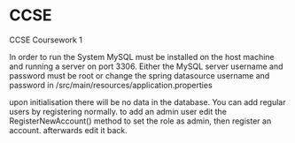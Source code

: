 # CCSE
CCSE Coursework 1

In order to run the System MySQL must be installed on the host machine and running a server on port 3306. Either the MySQL server username and password must be root or change 
the spring datasource username and password in /src/main/resources/application.properties

upon initialisation there will be no data in the database.
You can add regular users by registering normally.
to add an admin user edit the RegisterNewAccount() method to set the role as admin, then register an account.
afterwards edit it back.
